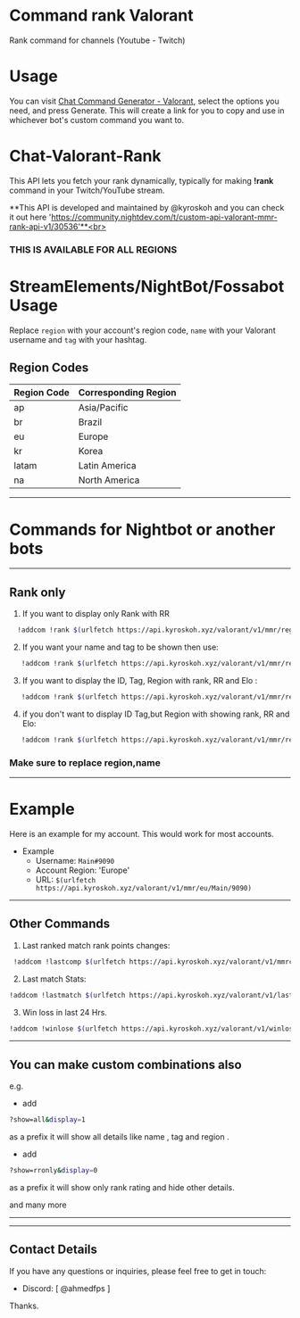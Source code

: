 # Command rank Valorant
Rank command for channels (Youtube - Twitch)

# Usage
You can visit [Chat Command Generator - Valorant](https://ahmedfps.github.io/Command-rank_Valorant/), select the options you need, and press Generate. This will create a link for you to copy and use in whichever bot's custom command you want to.

# Chat-Valorant-Rank
This API lets you fetch your rank dynamically, typically for making **!rank** command in your Twitch/YouTube stream.

**This API is developed and maintained by @kyroskoh and you can check it out here 'https://community.nightdev.com/t/custom-api-valorant-mmr-rank-api-v1/30536'**<br>


### THIS IS AVAILABLE FOR ALL REGIONS

# StreamElements/NightBot/Fossabot Usage

Replace `region` with your account's region code, `name` with your Valorant username and `tag` with your hashtag.


## Region Codes

| Region Code | Corresponding Region |
| ----------- | -------------------- |
| ap          | Asia/Pacific         |
| br          | Brazil               |
| eu          | Europe               |
| kr          | Korea                |
| latam       | Latin America        |
| na          | North America        |


<hr>

# Commands for Nightbot or another bots
<hr>

## Rank only

1. If you want to display only Rank with RR<br>
 ``` bash
   !addcom !rank $(urlfetch https://api.kyroskoh.xyz/valorant/v1/mmr/region/username/tag)
 ```

2. If you want your name and tag to be shown then use: <br>
``` bash
   !addcom !rank $(urlfetch https://api.kyroskoh.xyz/valorant/v1/mmr/region/name/tag?show=combo&display=1)
   ```

3. If you want to display the ID, Tag, Region with rank, RR and Elo : <br> 
``` bash
   !addcom !rank $(urlfetch https://api.kyroskoh.xyz/valorant/v1/mmr/region/name/tag?show=all&display=1)
   ```

4. if you don't want to display ID Tag,but Region with showing rank, RR and Elo: <br> 
```bash
   !addcom !rank $(urlfetch https://api.kyroskoh.xyz/valorant/v1/mmr/region/name/tag?show=all&display=0)
   ```
   ### Make sure to replace region,name

<hr>

# Example

Here is an example for my account. This would work for most accounts.
+ Example 
  * Username: `Main#9090`
  * Account Region: 'Europe'
  * URL: `$(urlfetch https://api.kyroskoh.xyz/valorant/v1/mmr/eu/Main/9090)`


<hr>

## Other Commands

1. Last ranked match rank points changes: <br>
``` bash 
 !addcom !lastcomp $(urlfetch https://api.kyroskoh.xyz/valorant/v1/mmrchange/region/name/tag)
```
2. Last match Stats:<br>
```bash
!addcom !lastmatch $(urlfetch https://api.kyroskoh.xyz/valorant/v1/lastmatchstats/region/name/tag)
```
3. Win loss in last 24 Hrs.
```bash
!addcom !winlose $(urlfetch https://api.kyroskoh.xyz/valorant/v1/winlose/region/name/tag)
```

<hr>

## You can make custom combinations also 

e.g. 
* add 
``` bash
?show=all&display=1
```
 as a prefix it will show all details like name , tag and region .

 * add 
``` bash
?show=rronly&display=0
```
 as a prefix it will show only rank rating and hide other details. 

 and many more 
 <hr>

<hr>


## Contact Details

If you have any questions or inquiries, please feel free to get in touch:

- Discord: [ @ahmedfps ]

Thanks.
